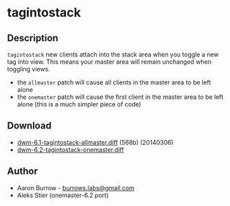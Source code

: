 tagintostack
============

Description
-----------
`tagintostack` new clients attach into the stack area when you toggle a new tag
into view. This means your master area will remain unchanged when toggling
views.

* the `allmaster` patch will cause all clients in the master area to be left
  alone
* the `onemaster` patch will cause the first client in the master area to be left
  alone (this is a much simpler piece of code)

Download
--------
* [dwm-6.1-tagintostack-allmaster.diff](dwm-6.1-tagintostack-allmaster.diff) (568b) (20140306)
* [dwm-6.2-tagintostack-onemaster.diff](dwm-6.2-tagintostack-onemaster.diff)

Author
------
* Aaron Burrow - <burrows.labs@gmail.com>
* Aleks Stier (onemaster-6.2 port)
